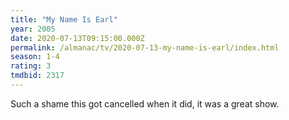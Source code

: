 ```yaml
---
title: "My Name Is Earl"
year: 2005
date: 2020-07-13T09:15:00.000Z
permalink: /almanac/tv/2020-07-13-my-name-is-earl/index.html
season: 1-4
rating: 3
tmdbid: 2317
---
```


Such a shame this got cancelled when it did, it was a great show.